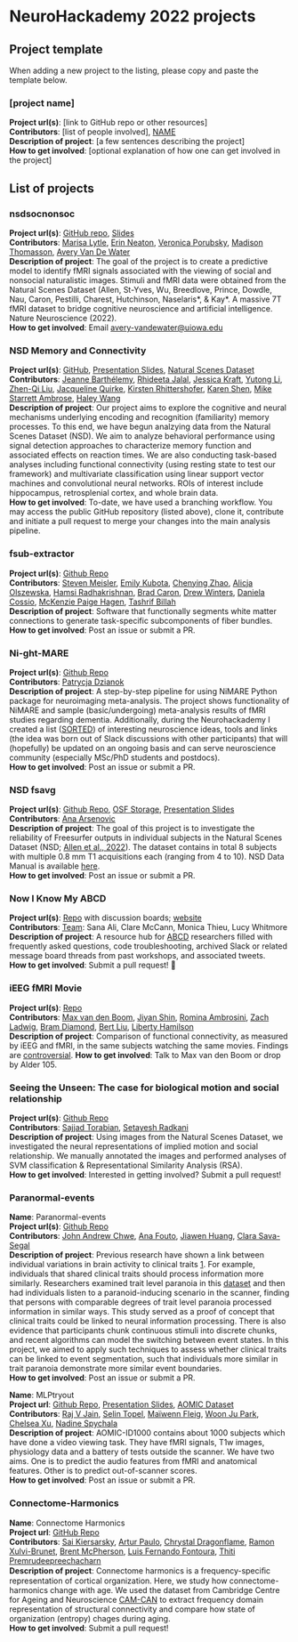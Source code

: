 
# NeuroHackademy 2022 projects

## Project template
When adding a new project to the listing, please copy and paste the template below.

### [project name]
**Project url(s)**: [link to GitHub repo or other resources]\
**Contributors**: [list of people involved], [NAME](https://github.com/GITHUBID)\
**Description of project**: [a few sentences describing the project]\
**How to get involved**: [optional explanation of how one can get involved in the project]

## List of projects

### nsdsocnonsoc
**Project url(s)**: [GitHub repo](https://github.com/neat-one/nsd_biosoc), [Slides](https://docs.google.com/presentation/d/1PuSvhphsMeWrlqITsHrPIQRBFqoBVEBTPwH9jttzZ54/edit?usp=sharing)\
**Contributors**: [Marisa Lytle](https://github.com/lytlemn), [Erin Neaton](https://github.com/neat-one), [Veronica Porubsky](https://github.com/vporubsky), [Madison Thomasson](https://github.com/madisonthomasson), [Avery Van De Water](https://github.com/avery-water)\
**Description of project**: The goal of the project is to create a predictive model to identify fMRI signals associated with the viewing of social and nonsocial naturalistic images. Stimuli and fMRI data were obtained from the Natural Scenes Dataset (Allen, St-Yves, Wu, Breedlove, Prince, Dowdle, Nau, Caron, Pestilli, Charest, Hutchinson, Naselaris*, & Kay*. A massive 7T fMRI dataset to bridge cognitive neuroscience and artificial intelligence. Nature Neuroscience (2022).\
**How to get involved**: Email avery-vandewater@uiowa.edu

### NSD Memory and Connectivity<a name="nsdMemConn"></a>
**Project url(s)**: [GitHub](https://github.com/mjstarrett/nsdMemConn), [Presentation Slides](https://docs.google.com/presentation/d/1ZOEUpSm1Qk9ObNv7ggyarLrJqXC6BWBmwrWc0-ETBgY/edit?usp=sharing), [Natural Scenes Dataset](https://natural-scenes-dataset.s3.amazonaws.com/index.html) \
**Contributors**: [Jeanne Barthélemy](https://github.com/Gaerdil), [Rhideeta Jalal](https://github.com/rhijalal), [Jessica Kraft](https://github.com/jessicankraft), [Yutong Li](https://github.com/yutongyutongli), [Zhen-Qi Liu](https://github.com/liuzhenqi77), [Jacqueline Quirke](https://github.com/dequirkepalatis), [Kirsten Rhittershofer](https://github.com/KirstenRittershofer), [Karen Shen](https://github.com/KarenShen21), [Mike Starrett Ambrose](https://github.com/mjstarrett), [Haley Wang](https://github.com/Haley-R-Wang) \
**Description of project**: Our project aims to explore the cognitive and neural mechanisms underlying encoding and recognition (familiarity) memory processes. To this end, we have begun analzying data from the Natural Scenes Dataset (NSD). We aim to analyze behavioral performance using signal detection approaches to characterize memory function and associated effects on reaction times. We are also conducting task-based analyses including functional connectivity (using resting state to test our framework) and multivariate classification using linear support vector machines and convolutional neural networks. ROIs of interest include hippocampus, retrosplenial cortex, and whole brain data.\
**How to get involved**: To-date, we have used a branching workflow. You may access the public GitHub repository (listed above), clone it, contribute and initiate a pull request to merge your changes into the main analysis pipeline.  

### fsub-extractor
**Project url(s)**: [Github Repo](https://github.com/smeisler/fsub-extractor)\
**Contributors**: [Steven Meisler](https://github.com/smeisler), [Emily Kubota](https://github.com/emilykubota), [Chenying Zhao](https://github.com/zhao-cy), [Alicja Olszewska](https://gitub.com/alice-in-coderland), [Hamsi Radhakrishnan](https://github.com/hamsiradhakrishnan), [Brad Caron](https://github.com/bacaron), [Drew Winters](https://github.com/drewwint), [Daniela Cossio](https://github.com/dcossio), [McKenzie Paige Hagen](https://github.com/mckenziephagen), [Tashrif Billah](https://github.com/tashrifbillah)\
**Description of project**: Software that functionally segments white matter connections to generate task-specific subcomponents of fiber bundles.\
**How to get involved**: Post an issue or submit a PR. 

### Ni-ght-MARE
**Project url(s)**: [Github Repo](https://github.com/PTDZ/Ni-ght-MARE)\
**Contributors**: [Patrycja Dzianok](https://github.com/PTDZ)\
**Description of project**: A step-by-step pipeline for using NiMARE Python package for neuroimaging meta-analysis. The project shows functionality of NiMARE and sample (basic/undergoing) meta-analysis results of fMRI studies regarding dementia. Additionally, during the Neurohackademy I created a list ([SORTED](https://github.com/PTDZ/SORTED)) of interesting neuroscience ideas, tools and links (the idea was born out of Slack discussions with other participants) that will (hopefully) be updated on an ongoing basis and can serve neuroscience community (especially MSc/PhD students and postdocs).\
**How to get involved**: Post an issue or submit a PR.

### NSD fsavg
**Project url(s)**: [Github Repo](https://github.com/ana-nv/nsd_fsavg), [OSF Storage](https://osf.io/t6fph/?view_only=e5428abd0da84b4f92e89bbf30bd26aa), [Presentation Slides](https://osf.io/j7zkw?view_only=e5428abd0da84b4f92e89bbf30bd26aa)\
**Contributors**: [Ana Arsenovic](https://github.com/ana-nv)\
**Description of project**: The goal of this project is to investigate the reliability of Freesurfer outputs in individual subjects in the Natural Scenes Dataset (NSD; [Allen et al., 2022](https://doi.org/10.1038/s41593-021-00962-x)). The dataset contains in total 8 subjects with multiple 0.8 mm T1 acquisitions each (ranging from 4 to 10). NSD Data Manual is available [here](https://cvnlab.slite.com/p/CT9Fwl4_hc/NSD-Data-Manual).\
**How to get involved**: Post an issue or submit a PR.

### Now I Know My ABCD
**Project url(s)**: [Repo](https://github.com/now-i-know-my-abcd/docs) with discussion boards; [website](https://now-i-know-my-abcd.github.io/docs/)\
**Contributors**: [Team](https://github.com/now-i-know-my-abcd): Sana Ali, Clare McCann, Monica Thieu, Lucy Whitmore\
**Description of project**: A resource hub for [ABCD](https://abcdstudy.org/scientists/) researchers filled with frequently asked questions, code troubleshooting, archived Slack or related message board threads from past workshops, and associated tweets.\
**How to get involved**: Submit a pull request! 🙏

### iEEG fMRI Movie
**Project url(s)**: [Repo](https://github.com/MaxvandenBoom/ieegmovie)\
**Contributors**: [Max van den Boom](https://github.com/MaxvandenBoom), [Jiyan Shin](https://github.com/jiyunshin), [Romina Ambrosini](https://github.com/ramonitzzz), [Zach Ladwig](https://github.com/zachladwig), [Bram Diamond](https://github.com/Bramdiamond), [Bert Liu](https://github.com/bertpt), [Liberty Hamilson](https://github.com/libertyh)\
**Description of project**: Comparison of functional connectivity, as measured by iEEG and fMRI, in the same subjects watching the same movies. Findings are [controversial](https://www.nature.com/articles/s41598-020-57915-w).
**How to get involved**: Talk to Max van den Boom or drop by Alder 105.

### Seeing the Unseen: The case for biological motion and social relationship
**Project url(s)**: [Github Repo](https://github.com/sajjadtorabian/nsdunseen)\
**Contributors**: [Sajjad Torabian](https://github.com/sajjadtorabian), [Setayesh Radkani](https://github.com/sradkani)\
**Description of project**: Using images from the Natural Scenes Dataset, we investigated the neural representations of
implied motion and social relationship. We manually annotated the images and performed analyses of SVM classification & Representational Similarity Analysis (RSA).\
**How to get involved**: Interested in getting involved? Submit a pull request!

### Paranormal-events
**Name**: Paranormal-events\
**Project url(s)**: [Github Repo](https://github.com/jahchwe/nh-paranoia.git)\
**Contributors**: [John Andrew Chwe](https://github.com/hjweric), [Ana Fouto](https://github.com/anarfouto), [Jiawen Huang](https://github.com/hjweric), [Clara Sava-Segal](https://github.com/csavasegal)\
**Description of project**: Previous research have shown a link between individual variations in brain activity to clinical traits [1](https://www.nature.com/articles/s41467-018-04387-2). For example, individuals that shared clinical traits should process information more similarly. Researchers examined trait level paranoia in this [dataset](https://gin.g-node.org/ljchang/Paranoia) and then had individuals listen to a paranoid-inducing scenario in the scanner, finding that persons with comparable degrees of trait level paranoia processed information in similar ways. This study served as a proof of concept that clinical traits could be linked to neural information processing. There is also evidence that participants chunk continuous stimuli into discrete chunks, and recent algorithms can model the switching between event states. In this project, we aimed to apply such techniques to assess whether clinical traits can be linked to event segmentation, such that individuals more similar in trait paranoia demonstrate more similar event boundaries.\
**How to get involved**: Post an issue or submit a PR. 

**Name**: MLPtryout \
**Project url**: [Github Repo](https://github.com/jainraj/NHA2022_AOMIC_ID1000), 
[Presentation Slides](https://docs.google.com/presentation/d/1czKlH6IrxgNrRdXoZVuyZBiePFRADY7BG2U4WgOjBmc/edit#slide=id.p), 
[AOMIC Dataset](https://nilab-uva.github.io/AOMIC.github.io/) \
**Contributors**: [Raj V Jain](https://github.com/jainraj), [Selin Topel](https://github.com/sselint), 
[Maïwenn Fleig](https://github.com/mightymai), [Woon Ju Park](https://github.com/woonjupark), 
[Chelsea Xu](https://github.com/cherruc), [Nadine Spychala](https://github.com/nadinespy) \
**Description of project**: AOMIC-ID1000 contains about 1000 subjects which have done a video viewing task. They have 
fMRI signals, T1w images, physiology data and a battery of tests outside the scanner. We have two aims. One is to predict 
the audio features from fMRI and anatomical features. Other is to predict out-of-scanner scores. \
**How to get involved**: Post an issue or submit a PR.

### Connectome-Harmonics
**Name**: Connectome Harmonics \
**Project url**: [GitHub Repo](https://github.com/sai-del-cielo/connectome-harmonics)\
**Contributors**: [Sai Kiersarsky](https://github.com/sai-del-cielo), [Artur Paulo](https://github.com/arturjpaulo), [Chrystal Dragonflame](https://github.com/chrystaldragonflame), [Ramon Xulvi-Brunet](https://github.com/raxulbru), [Brent McPherson](https://github.com/bcmcpher), [Luis Fernando Fontoura](https://github.com/lfernandof), [Thiti Premrudeepreechacharn](https://github.com/tpremrud) \
**Description of project**: Connectome harmonics is a frequency-speciﬁc representation of cortical organization. Here, we study how connectome-harmonics change with age. We used the dataset from Cambridge Centre for Ageing and Neuroscience [CAM-CAN](https://www.cam-can.org/index.php?content=) to extract frequency domain representation of structural connectivity and compare how state of organization (entropy) chages during aging. 
\
**How to get involved**: Submit a pull request!
